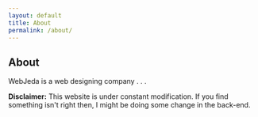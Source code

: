 ```yaml
---
layout: default
title: About
permalink: /about/
---
```


## About

WebJeda is a web designing company 
.
.
.

**Disclaimer:** This website is under constant modification. 
If you find something isn't right then,
I might be doing some change in the back-end.